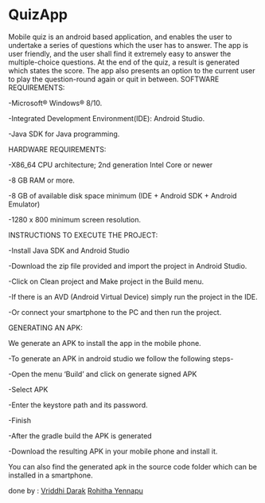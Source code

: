 # QuizApp
Mobile quiz is an android based application, and enables the user to undertake a series of questions which the user has to answer. The app is user friendly, and the user shall find it extremely easy to answer the multiple-choice questions. At the end of the quiz, a result is generated which states the score. The app also presents an option to the current user to play the question-round again or quit in between.
SOFTWARE REQUIREMENTS:

-Microsoft® Windows® 8/10.

-Integrated Development Environment(IDE): Android Studio.

-Java SDK for Java programming.        

HARDWARE REQUIREMENTS:

-X86_64 CPU architecture; 2nd generation Intel Core or newer

-8 GB RAM or more.

-8 GB of available disk space minimum (IDE + Android SDK + Android Emulator)

-1280 x 800 minimum screen resolution.

INSTRUCTIONS TO EXECUTE THE PROJECT:

-Install Java SDK and Android Studio

-Download the zip file provided and import the project in Android Studio.

-Click on Clean project and Make project in the Build menu.

-If there is an AVD (Android Virtual Device) simply run the project in the IDE.

-Or connect your smartphone to the PC and then run the project.

GENERATING AN APK:

We generate an APK to install the app in the mobile phone.

-To generate an APK in android studio we follow the following steps-

-Open the menu ‘Build’ and click on generate signed APK

-Select APK

-Enter the keystore path and its password.

-Finish

-After the gradle build the APK is generated

-Download the resulting APK in your mobile phone and install it.

You can also find the generated apk in the source code folder which can be installed in a smartphone.

done by :
[Vriddhi Darak](https://github.com/vriddhid)
[Rohitha Yennapu](https://github.com/Rohitha-Y)
